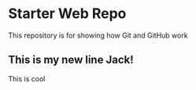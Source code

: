 # Starter Web Repo

This repository is for showing how Git and GitHub work

## This is my new line Jack!

This is cool